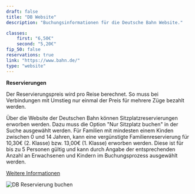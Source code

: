 ```yaml
---
draft: false
title: "DB Website"
description: "Buchungsinformationen für die Deutsche Bahn Website."

classes:
    first: "6,50€"
    second: "5,20€"
fip_50: false
reservations: true
link: "https://www.bahn.de/"
type: "website"
---
```


**Reservierungen**

Der Reservierungspreis wird pro Reise berechnet. So muss bei Verbindungen mit Umstieg nur einmal der Preis für mehrere Züge bezahlt werden.

Über die Website der Deutschen Bahn können Sitzplatzreservierungen erworben werden. Dazu muss die Option "Nur Sitzplatz buchen" in der Suche ausgewählt werden. Für Familien mit mindesten einem Kinden zwischen 0 und 14 Jahren, kann eine vergünstigte Familienreservierung für 10,30€ (2. Klasse) bzw. 13,00€ (1. Klasse) erworben werden. Diese ist für bis zu 5 Personen gültig und kann durch Angabe der entsprechenden Anzahl an Erwachsenen und Kindern im Buchungsprozess ausgewählt werden.

[Weitere Informationen](https://www.bahn.de/angebot/zusatzticket/sitzplatzreservierung)

![DB Reservierung buchen](db_reservation.webp)
